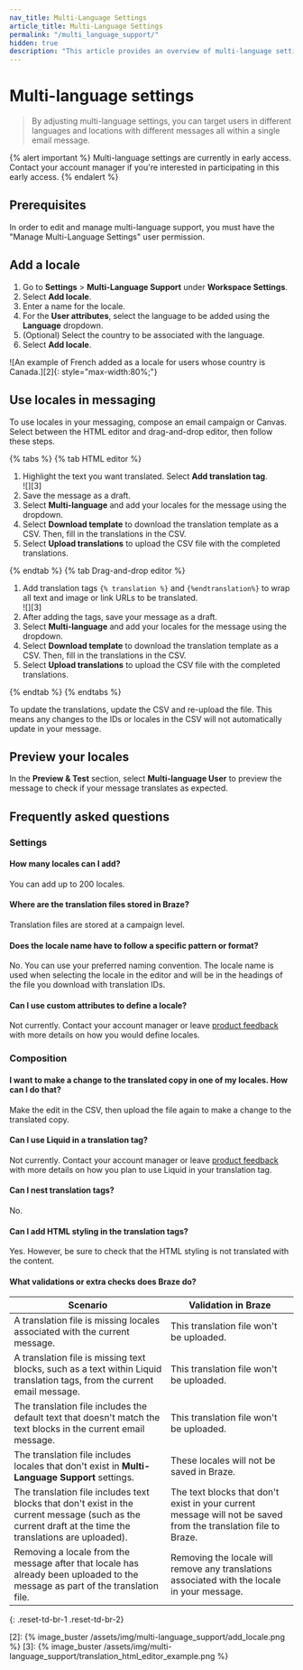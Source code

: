 ```yaml
---
nav_title: Multi-Language Settings
article_title: Multi-Language Settings
permalink: "/multi_language_support/"
hidden: true
description: "This article provides an overview of multi-language settings in the Braze dashboard and how to use locales in your messaging."
---
```


# Multi-language settings

> By adjusting multi-language settings, you can target users in different languages and locations with different messages all within a single email message.

{% alert important %}
Multi-language settings are currently in early access. Contact your account manager if you're interested in participating in this early access.
{% endalert %}

## Prerequisites

In order to edit and manage multi-language support, you must have the "Manage Multi-Language Settings" user permission.

## Add a locale

1. Go to **Settings** > **Multi-Language Support** under **Workspace Settings**.
2. Select **Add locale**.
3. Enter a name for the locale.
4. For the **User attributes**, select the language to be added using the **Language** dropdown.
5. (Optional) Select the country to be associated with the language.
6. Select **Add locale**. 

![An example of French added as a locale for users whose country is Canada.][2]{: style="max-width:80%;"}

## Use locales in messaging

To use locales in your messaging, compose an email campaign or Canvas. Select between the HTML editor and drag-and-drop editor, then follow these steps.

{% tabs %}
{% tab HTML editor %}

1. Highlight the text you want translated. Select **Add translation tag**. <br>![][3]
2. Save the message as a draft.
3. Select **Multi-language** and add your locales for the message using the dropdown.
4. Select **Download template** to download the translation template as a CSV. Then, fill in the translations in the CSV.
5. Select **Upload translations** to upload the CSV file with the completed translations.

{% endtab %}
{% tab Drag-and-drop editor %}

1. Add translation tags `{% translation %}` and `{%endtranslation%}` to wrap all text and image or link URLs to be translated.<br>![][3]
2. After adding the tags, save your message as a draft.
3. Select **Multi-language** and add your locales for the message using the dropdown.
4. Select **Download template** to download the translation template as a CSV. Then, fill in the translations in the CSV.
5. Select **Upload translations** to upload the CSV file with the completed translations.

{% endtab %}
{% endtabs %}

To update the translations, update the CSV and re-upload the file. This means any changes to the IDs or locales in the CSV will not automatically update in your message.

## Preview your locales

In the **Preview & Test** section, select **Multi-language User** to preview the message to check if your message translates as expected.

## Frequently asked questions

### Settings

#### How many locales can I add?
You can add up to 200 locales.

#### Where are the translation files stored in Braze?
Translation files are stored at a campaign level.

#### Does the locale name have to follow a specific pattern or format?
No. You can use your preferred naming convention. The locale name is used when selecting the locale in the editor and will be in the headings of the file you download with translation IDs.

#### Can I use custom attributes to define a locale?
Not currently. Contact your account manager or leave [product feedback]({{site.baseurl}}/user_guide/administrative/access_braze/portal/) with more details on how you would define locales.

### Composition

#### I want to make a change to the translated copy in one of my locales. How can I do that?
Make the edit in the CSV, then upload the file again to make a change to the translated copy.

#### Can I use Liquid in a translation tag?
Not currently. Contact your account manager or leave [product feedback]({{site.baseurl}}/user_guide/administrative/access_braze/portal/) with more details on how you plan to use Liquid in your translation tag.

#### Can I nest translation tags?
No.

#### Can I add HTML styling in the translation tags?
Yes. However, be sure to check that the HTML styling is not translated with the content.

#### What validations or extra checks does Braze do?

| Scenario                                                                                                                                                 | Validation in Braze                                                                                            |
|----------------------------------------------------------------------------------------------------------------------------------------------------------|----------------------------------------------------------------------------------------------------------------|
| A translation file is missing locales associated with the current message.                                                                               | This translation file won't be uploaded.                                                                       |
| A translation file is missing text blocks, such as a text within Liquid translation tags, from the current email message.                                | This translation file won't be uploaded.                                                                       |
| The translation file includes the default text that doesn't match the text blocks in the current email message.                                          | This translation file won't be uploaded.                                                                       |
| The translation file includes locales that don't exist in **Multi-Language Support** settings.                                                           | These locales will not be saved in Braze.                                                                      |
| The translation file includes text blocks that don't exist in the current message (such as the current draft at the time the translations are uploaded). | The text blocks that don't exist in your current message will not be saved from the translation file to Braze. |
| Removing a locale from the message after that locale has already been uploaded to the message as part of the translation file.                           | Removing the locale will remove any translations associated with the locale in your message.                   |
{: .reset-td-br-1 .reset-td-br-2}


[2]: {% image_buster /assets/img/multi-language_support/add_locale.png %}
[3]: {% image_buster /assets/img/multi-language_support/translation_html_editor_example.png %}